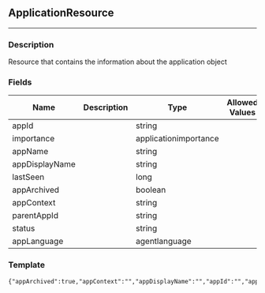 ## ApplicationResource
---
### Description
Resource that contains the information about the application object
### Fields
| Name | Description | Type | Allowed Values | Required |
| ---- | ----------- | ---- | -------------- | -------- |
| appId |  | string |  | false |
| importance |  | applicationimportance |  | false |
| appName |  | string |  | false |
| appDisplayName |  | string |  | false |
| lastSeen |  | long |  | false |
| appArchived |  | boolean |  | false |
| appContext |  | string |  | false |
| parentAppId |  | string |  | false |
| status |  | string |  | false |
| appLanguage |  | agentlanguage |  | false |
### Template
```
{"appArchived":true,"appContext":"","appDisplayName":"","appId":"","appLanguage":"","appName":"","importance":"","lastSeen":0,"parentAppId":"","status":""}
```
